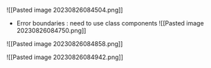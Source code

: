 ![[Pasted image 20230826084504.png]]

- Error boundaries : need to use class components
![[Pasted image 20230826084750.png]]

![[Pasted image 20230826084858.png]]

![[Pasted image 20230826084942.png]]

